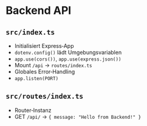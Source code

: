 # Backend API

## `src/index.ts`

- Initialisiert Express‑App
- `dotenv.config()` lädt Umgebungsvariablen
- `app.use(cors())`, `app.use(express.json())`
- Mount `/api` → `routes/index.ts`
- Globales Error‑Handling
- `app.listen(PORT)`

## `src/routes/index.ts`

- Router‑Instanz
- GET `/api/` → `{ message: "Hello from Backend!" }`
